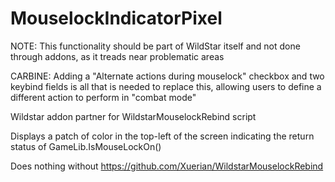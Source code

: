 MouselockIndicatorPixel
=======================

NOTE: This functionality should be part of WildStar itself and not done through addons, as it treads near problematic areas

CARBINE: Adding a "Alternate actions during mouselock" checkbox and two keybind fields is all that is needed to replace this, allowing users to define a different action to perform in "combat mode"

Wildstar addon partner for WildstarMouselockRebind script

Displays a patch of color in the top-left of the screen indicating the return status of GameLib.IsMouseLockOn()

Does nothing without https://github.com/Xuerian/WildstarMouselockRebind
